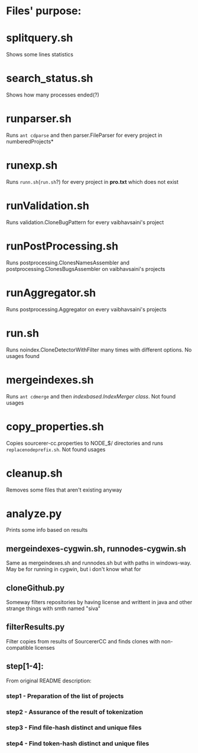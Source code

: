 # Files' purpose:

# splitquery.sh

Shows some lines statistics

# search\_status.sh

Shows how many processes ended(?)

# runparser.sh

Runs `ant cdparse` and then parser.FileParser for every project in numberedProjects\*

# runexp.sh

Runs `runn.sh`(`run.sh`?) for every project in **pro.txt** which does not exist

# runValidation.sh

Runs validation.CloneBugPattern for every vaibhavsaini's project

# runPostProcessing.sh

Runs postprocessing.ClonesNamesAssembler and postprocessing.ClonesBugsAssembler on vaibhavsaini's projects

# runAggregator.sh

Runs postprocessing.Aggregator on every vaibhavsaini's projects

# run.sh

Runs noindex.CloneDetectorWithFilter many times with different options. No usages found

# mergeindexes.sh

Runs `ant cdmerge` and then *indexbased.IndexMerger class*. Not found usages

# copy\_properties.sh

Copies sourcerer-cc.properties to NODE\_$/ directories and runs `replacenodeprefix.sh`. Not found usages

# cleanup.sh

Removes some files that aren't existing anyway

# analyze.py

Prints some info based on results

## mergeindexes-cygwin.sh, runnodes-cygwin.sh

Same as mergeindexes.sh and runnodes.sh but with paths in windows-way. May be for running in cygwin, but i don't know what for

## cloneGithub.py

Someway filters repositories by having license and writtent in java and other strange things with smth named "siva"

## filterResults.py

Filter copies from results of SourcererCC and finds clones with non-compatible licenses

## step[1-4]:

From original README description:

### step1 - Preparation of the list of projects
### step2 - Assurance of the result of tokenization
### step3 - Find file-hash distinct and unique files
### step4 - Find token-hash distinct and unique files
